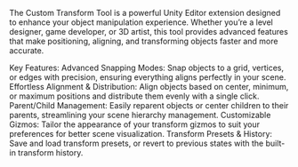 The Custom Transform Tool is a powerful Unity Editor extension designed to enhance your object manipulation experience. Whether you’re a level designer, game developer, or 3D artist, this tool provides advanced features that make positioning, aligning, and transforming objects faster and more accurate.

Key Features:
Advanced Snapping Modes: Snap objects to a grid, vertices, or edges with precision, ensuring everything aligns perfectly in your scene.
Effortless Alignment & Distribution: Align objects based on center, minimum, or maximum positions and distribute them evenly with a single click.
Parent/Child Management: Easily reparent objects or center children to their parents, streamlining your scene hierarchy management.
Customizable Gizmos: Tailor the appearance of your transform gizmos to suit your preferences for better scene visualization.
Transform Presets & History: Save and load transform presets, or revert to previous states with the built-in transform history.
